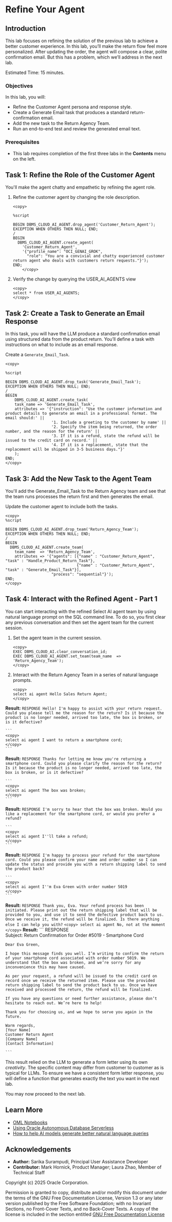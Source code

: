# Refine Your Agent

## Introduction

This lab focuses on refining the solution of the previous lab to achieve a better customer experience. In this lab, you’ll make the return flow feel more personalized. After updating the order, the agent will compose a clear, polite confirmation email. But this has a problem, which we’ll address in the next lab.

Estimated Time: 15 minutes.

### Objectives

In this lab, you will:

* Refine the Customer Agent persona and response style.
* Create a Generate Email task that produces a standard return-confirmation email.
* Add the new task to the Return Agency Team.
* Run an end-to-end test and review the generated email text.

### Prerequisites

- This lab requires completion of the first three labs in the **Contents** menu on the left.


## Task 1: Refine the Role of the Customer Agent

You'll make the agent chatty and empathetic by refining the agent role.

1. Refine the customer agent by changing the role description.

    ```
    <copy>

    %script

    BEGIN DBMS_CLOUD_AI_AGENT.drop_agent('Customer_Return_Agent');
    EXCEPTION WHEN OTHERS THEN NULL; END;
    /
    BEGIN
      DBMS_CLOUD_AI_AGENT.create_agent(
        'Customer_Return_Agent',
        '{"profile_name": "OCI_GENAI_GROK",
          "role": "You are a convivial and chatty experienced customer return agent who deals with customers return requests."}');
    END;
        </copy>
      ```
2. Verify the change by querying the USER\_AI\_AGENTS view

    ```
    <copy>
    select * from USER_AI_AGENTS;
    </copy>
    ```

## Task 2: Create a Task to Generate an Email Response

In this task, you will have the LLM produce a standard confirmation email using structured data from the product return. You’ll define a task with instructions on what to include as an email response.

Create a `Generate_Email_Task`.

```
<copy>

%script

BEGIN DBMS_CLOUD_AI_AGENT.drop_task('Generate_Email_Task');
EXCEPTION WHEN OTHERS THEN NULL; END;
/
BEGIN
    DBMS_CLOUD_AI_AGENT.create_task(
    task_name => 'Generate_Email_Task',
    attributes => '{"instruction": "Use the customer information and product details to generate an email in a professional format. The email should:' || 
                    '1. Include a greeting to the customer by name' || 
                    '2. Specify the item being returned, the order number, and the reason for the return' ||
                    '3. If it is a refund, state the refund will be issued to the credit card on record.' ||
                    '4. If it is a replacement, state that the replacement will be shipped in 3-5 business days."}'
    );
END;
</copy>
```

## Task 3: Add the New Task to the Agent Team

You'll add the Generate\_Email\_Task to the Return Agency team and see that the team runs processes the return first and then generates the email.

Update the customer agent to include both the tasks.

```
<copy>
%script

BEGIN DBMS_CLOUD_AI_AGENT.drop_team('Return_Agency_Team');
EXCEPTION WHEN OTHERS THEN NULL; END;
/
BEGIN                                                                 
  DBMS_CLOUD_AI_AGENT.create_team(  
    team_name  => 'Return_Agency_Team',                                                
    attributes => '{"agents": [{"name" : "Customer_Return_Agent", "task" : "Handle_Product_Return_Task"},
                               {"name" : "Customer_Return_Agent", "task" : "Generate_Email_Task"}],
                    "process": "sequential"}');                                                                 
END;
</copy>
```

## Task 4: Interact with the Refined Agent - Part 1

You can start interacting with the refined Select AI agent team by using natural language prompt on the SQL command line. To do so, you first clear any previous conversation and then set the agent team for the current session.

1. Set the agent team in the current session.

    ```
    <copy>
    EXEC DBMS_CLOUD_AI.clear_conversation_id;
    EXEC DBMS_CLOUD_AI_AGENT.set_team(team_name  => 'Return_Agency_Team');
    </copy>
    ```

2. Interact with the Return Agency Team in a series of natural language prompts.

    ```
    <copy>
    select ai agent Hello Sales Return Agent;
    </copy>
    ```
**Result:**
    ```
    RESPONSE
    Hello! I'm happy to assist with your return request. Could you please tell me the reason for the return? Is it because the product is no longer needed, arrived too late, the box is broken, or is it defective?
    ```

    ```
    <copy>
    select ai agent I want to return a smartphone cord;
    </copy>
    ```
**Result:**
    ```
    RESPONSE
    Thanks for letting me know you're returning a smartphone cord. Could you please clarify the reason for the return? Is it because the product is no longer needed, arrived too late, the box is broken, or is it defective?
    ```

    ```
    <copy>
    select ai agent The box was broken;
    </copy>
    ```
**Result:**
    ```
    RESPONSE
    I'm sorry to hear that the box was broken. Would you like a replacement for the smartphone cord, or would you prefer a refund?
    ```

    ```
    <copy>
    select ai agent I''ll take a refund; 
    </copy>
    ```
**Result:**
    ```
    RESPONSE
    I'm happy to process your refund for the smartphone cord. Could you please confirm your name and order number so I can update the status and provide you with a return shipping label to send the product back?
    ```

    ```
    <copy>
    select ai agent I''m Eva Green with order number 5019
    </copy>
    ```
**Result:**
    ```
    RESPONSE
    Thank you, Eva. Your refund process has been initiated. Please print out the return shipping label that will be provided to you, and use it to send the defective product back to us. Once we receive it, the refund will be finalized. Is there anything else I can help you with?
    ```
    ```
    <copy>
    select ai agent No, not at the moment
    </copy>
    ```
**Result:**
    ```
    RESPONSE                                                                                                                                                                                                                                                                                                                                                               
    Subject: Return Confirmation for Order #5019 - Smartphone Cord

    Dear Eva Green,

    I hope this message finds you well. I’m writing to confirm the return of your smartphone cord associated with order number 5019. We understand that the box was broken, and we’re sorry for any inconvenience this may have caused.

    As per your request, a refund will be issued to the credit card on record once we receive the returned item. Please use the provided return shipping label to send the product back to us. Once we have received and processed the return, the refund will be finalized.

    If you have any questions or need further assistance, please don’t hesitate to reach out. We’re here to help!

    Thank you for choosing us, and we hope to serve you again in the future.

    Warm regards,  
    [Your Name]  
    Customer Return Agent  
    [Company Name]  
    [Contact Information]    

    ```

This result relied on the LLM to generate a form letter using its own *creativity*. The specific content may differ from customer to customer as is typical for LLMs. To ensure we have a consistent form letter response, you will define a function that generates exactly the text you want in the next lab.

You may now proceed to the next lab.

## Learn More

* [OML Notebooks](https://docs.oracle.com/en/database/oracle/machine-learning/oml-notebooks/index.html)
* [Using Oracle Autonomous Database Serverless](https://docs.oracle.com/en/cloud/paas/autonomous-database/adbsa/index.html)
* [How to help AI models generate better natural language queries](https://blogs.oracle.com/datawarehousing/post/how-to-help-ai-models-generate-better-natural-language-queries-in-autonomous-database)

## Acknowledgements

* **Author:** Sarika Surampudi, Principal User Assistance Developer
* **Contributor:** Mark Hornick, Product Manager; Laura Zhao, Member of Technical Staff
<!--* **Last Updated By/Date:** Sarika Surampudi, August 2025
-->


Copyright (c) 2025 Oracle Corporation.

Permission is granted to copy, distribute and/or modify this document
under the terms of the GNU Free Documentation License, Version 1.3
or any later version published by the Free Software Foundation;
with no Invariant Sections, no Front-Cover Texts, and no Back-Cover Texts.
A copy of the license is included in the section entitled [GNU Free Documentation License](https://oracle-livelabs.github.io/adb/shared/adb-15-minutes/introduction/files/gnu-free-documentation-license.txt)
